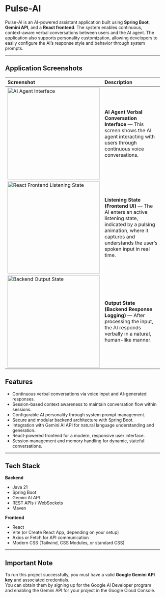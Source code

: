 # Pulse-AI

Pulse-AI is an AI-powered assistant application built using **Spring Boot**, **Gemini API**, and a **React frontend**. The system enables continuous, context-aware verbal conversations between users and the AI agent. The application also supports personality customization, allowing developers to easily configure the AI’s response style and behavior through system prompts.

---


## Application Screenshots

| Screenshot | Description |
|:-----------|:-------------|
| <img src="https://github.com/user-attachments/assets/af0e11df-82b6-48f6-817c-d2cb344d3d0b" alt="AI Agent Interface" width="300"/> | **AI Agent Verbal Conversation Interface** — This screen shows the AI agent interacting with users through continuous voice conversations. |
| <img src="https://github.com/user-attachments/assets/861a78d2-d396-4939-a4ea-1a3f1ca17e29" alt="React Frontend Listening State" width="300"/> | **Listening State (Frontend UI)** — The AI enters an active listening state, indicated by a pulsing animation, where it captures and understands the user’s spoken input in real time. |
| <img src="https://github.com/user-attachments/assets/5bd7cb58-2d9f-4807-a39d-3b2cfd2a7514" alt="Backend Output State" width="300"/> | **Output State (Backend Response Logging)** — After processing the input, the AI responds verbally in a natural, human-like manner.|
## Features

- Continuous verbal conversations via voice input and AI-generated responses.
- Session-based context awareness to maintain conversation flow within sessions.
- Configurable AI personality through system prompt management.
- Secure and modular backend architecture with Spring Boot.
- Integration with Gemini AI API for natural language understanding and generation.
- React-powered frontend for a modern, responsive user interface.
- Session management and memory handling for dynamic, stateful conversations.

---

## Tech Stack

**Backend**

- Java 21
- Spring Boot
- Gemini AI API
- REST APIs / WebSockets
- Maven

**Frontend**

- React
- Vite (or Create React App, depending on your setup)
- Axios or Fetch for API communication
- Modern CSS (Tailwind, CSS Modules, or standard CSS)

---

## Important Note

To run this project successfully, you must have a valid **Google Gemini API key** and associated credentials.  
You can obtain them by signing up for the Google AI Developer program and enabling the Gemini API for your project in the Google Cloud Console.


